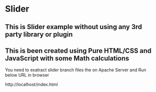 
# Slider

## This is Slider example without using any 3rd party library or plugin

## This is been created using Pure HTML/CSS and JavaScript with some Math calculations

You need to exatract slider branch files the on Apache Server and Run below URL in browser

http://localhost/index.html

